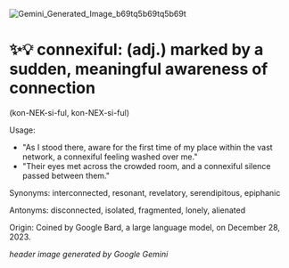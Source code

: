 
![Gemini_Generated_Image_b69tq5b69tq5b69t](https://github.com/user-attachments/assets/770706de-7ab6-422c-807e-2a94803ddcc8)

# ✨💡 connexiful: (adj.) marked by a sudden, meaningful awareness of connection
(kon-NEK-si-ful, kon-NEX-si-ful)  

Usage:
- "As I stood there, aware for the first time of my place within the vast network, a connexiful feeling washed over me."
- "Their eyes met across the crowded room, and a connexiful silence passed between them."

Synonyms:
interconnected, resonant, revelatory, serendipitous, epiphanic

Antonyms:
disconnected, isolated, fragmented, lonely, alienated

Origin:
Coined by Google Bard, a large language model, on December 28, 2023. 


*header image generated by Google Gemini*
